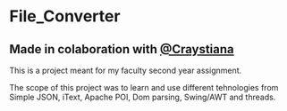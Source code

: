 # File_Converter
## Made in colaboration with [@Craystiana](https://github.com/Craystiana) 

This is a project meant for my faculty second year assignment.

The scope of this project was to learn and use different tehnologies from Simple JSON, iText, Apache POI, Dom parsing, Swing/AWT and threads.
